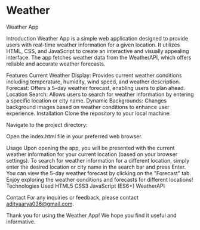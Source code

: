 # Weather

Weather App



Introduction
Weather App is a simple web application designed to provide users with real-time weather information for a given location. It utilizes HTML, CSS, and JavaScript to create an interactive and visually appealing interface. The app fetches weather data from the WeatherAPI, which offers reliable and accurate weather forecasts.

Features
Current Weather Display: Provides current weather conditions including temperature, humidity, wind speed, and weather description.
Forecast: Offers a 5-day weather forecast, enabling users to plan ahead.
Location Search: Allows users to search for weather information by entering a specific location or city name.
Dynamic Backgrounds: Changes background images based on weather conditions to enhance user experience.
Installation
Clone the repository to your local machine:

Navigate to the project directory:

Open the index.html file in your preferred web browser.

Usage
Upon opening the app, you will be presented with the current weather information for your current location (based on your browser settings).
To search for weather information for a different location, simply enter the desired location or city name in the search bar and press Enter.
You can view the 5-day weather forecast by clicking on the "Forecast" tab.
Enjoy exploring the weather conditions and forecasts for different locations!
Technologies Used
HTML5
CSS3
JavaScript (ES6+)
WeatherAPI

Contact
For any inquiries or feedback, please contact adityaarya036@gmail.com.

Thank you for using the Weather App! We hope you find it useful and informative.
